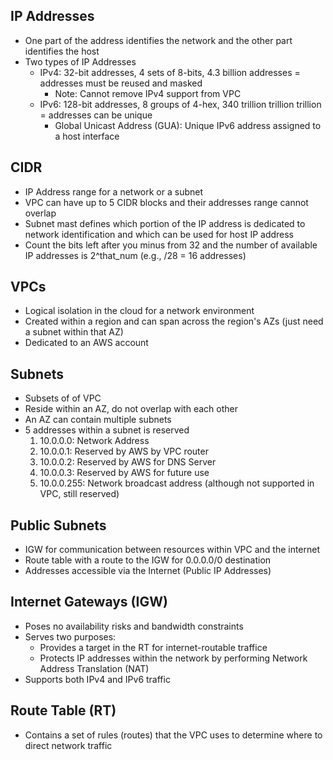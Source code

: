 ## IP Addresses
- One part of the address identifies the network and the other part identifies the host
- Two types of IP Addresses
    - IPv4: 32-bit addresses, 4 sets of 8-bits, 4.3 billion addresses = addresses must be reused and masked 
        - Note: Cannot remove IPv4 support from VPC
    - IPv6: 128-bit addresses, 8 groups of 4-hex, 340 trillion trillion trillion = addresses can be unique
        - Global Unicast Address (GUA): Unique IPv6 address assigned to a host interface

## CIDR
- IP Address range for a network or a subnet 
- VPC can have up to 5 CIDR blocks and their addresses range cannot overlap
- Subnet mast defines which portion of the IP address is dedicated to network identification and which can be used for host IP address
- Count the bits left after you minus from 32 and the number of available IP addresses is 2^that_num (e.g., /28 = 16 addresses)

## VPCs
- Logical isolation in the cloud for a network environment
- Created within a region and can span across the region's AZs (just need a subnet within that AZ)
- Dedicated to an AWS account 

## Subnets
- Subsets of of VPC 
- Reside within an AZ, do not overlap with each other
- An AZ can contain multiple subnets 
- 5 addresses within a subnet is reserved 
    1. 10.0.0.0: Network Address
    2. 10.0.0.1: Reserved by AWS by VPC router
    3. 10.0.0.2: Reserved by AWS for DNS Server 
    4. 10.0.0.3: Reserved by AWS for future use 
    5. 10.0.0.255: Network broadcast address (although not supported in VPC, still reserved)

## Public Subnets
- IGW for communication between resources within VPC and the internet 
- Route table with a route to the IGW for 0.0.0.0/0 destination 
- Addresses accessible via the Internet (Public IP Addresses)

## Internet Gateways (IGW)
- Poses no availability risks and bandwidth constraints 
- Serves two purposes:
    - Provides a target in the RT for internet-routable traffice
    - Protects IP addresses within the network by performing Network Address Translation (NAT)
- Supports both IPv4 and IPv6 traffic 

## Route Table (RT)
- Contains a set of rules (routes) that the VPC uses to determine where to direct network traffic 
